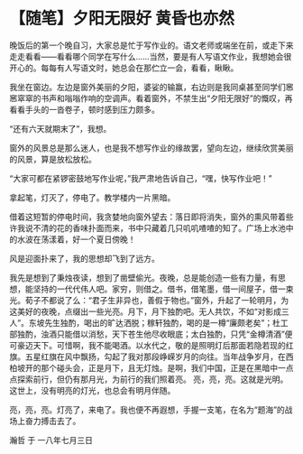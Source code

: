 # 【随笔】夕阳无限好 黄昏也亦然

晚饭后的第一个晚自习，大家总是忙于写作业的。语文老师或端坐在前，或走下来走走看看——看看哪个同学在写什么……当然，要是有人写语文作业，我想她会很开心的。每每有人写语文时，她总会在那伫立一会，看看，瞅瞅。

我坐在窗边。左边是窗外美丽的夕阳，婆娑的输赢，右边则是我同桌甚至同学们窸窸窣窣的书声和嗡嗡作响的空调声。看着窗外，不禁生出“夕阳无限好”的慨叹，再看看手头的一沓卷子，顿时感到压力颇多。

“还有六天就期末了”，我想。

窗外的风景总是那么迷人，也是我不想写作业的缘故罢，望向左边，继续欣赏美丽的风景，算是放松放松。

“大家可都在紧锣密鼓地写作业呢，”我严肃地告诉自己，“嘿，快写作业吧！”

拿起笔，灯灭了，停电了。教学楼内一片黑暗。

借着这短暂的停电时间，我贪婪地向窗外望去：落日即将消失，窗外的熏风带着些许我说不清的花的香味扑面而来，书中只藏着几只叽叽喳喳的知了。广场上水池中的水波在荡漾着，好一个夏日傍晚！

风是迎面扑来了，我的思想却飞到了远方。

我先是想到了秉烛夜读，想到了凿壁偷光。夜晚，总是能创造一些有力量，有思想，能坚持的一代代伟人吧。家穷，则借之。借书，借笔墨，借一间屋子，借一束光。荀子不都说了么：“君子生非异也，善假于物也。”窗外，升起了一轮明月，为这美好的夜晚，点缀出一些光亮。月下，月下独酌吧。无人共饮，不如“对影成三人”。东坡先生独酌，喝出的旷达洒脱；稼轩独酌，喝的是一樽“廉颇老矣”；杜工部独酌，浊酒只能借以消愁，天下苍生他尽收眼底；太白独酌，只凭“金樽清酒”便可豪迈天下。可惜啊，我不能喝酒。以水代之，敬的是照明灯后那面若隐若现的红旗。五星红旗在风中飘扬，勾起了我对那段峥嵘岁月的向往。当年战争岁月，在西柏坡开的那个碰头会，正是月下，且无灯烛。是啊，我们中国，正是在黑暗中一点点探索前行，但仍有那月光，为前行的我们照着亮。
亮，亮，亮。这就是光明。这世上，没有明亮的灯光，也总会有明月伴随。

亮，亮，亮。灯亮了，来电了。我也便不再遐想，手握一支笔，在名为“题海”的战场上奋力搏击去了。

瀚哲 于 一八年七月三日
